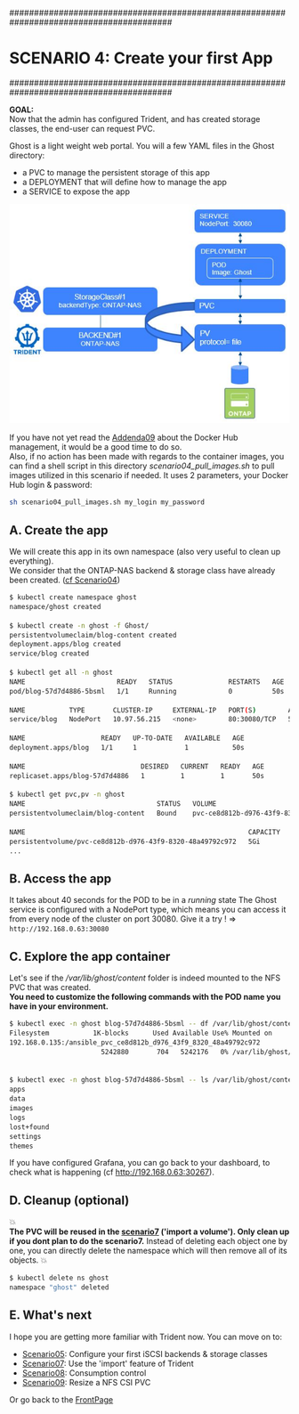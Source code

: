 #########################################################################################
# SCENARIO 4: Create your first App
#########################################################################################

**GOAL:**  
Now that the admin has configured Trident, and has created storage classes, the end-user can request PVC.  

Ghost is a light weight web portal. You will a few YAML files in the Ghost directory:

- a PVC to manage the persistent storage of this app
- a DEPLOYMENT that will define how to manage the app
- a SERVICE to expose the app

<p align="center"><img src="Images/scenario4.jpg"></p>

If you have not yet read the [Addenda09](../../Addendum/Addenda09) about the Docker Hub management, it would be a good time to do so.  
Also, if no action has been made with regards to the container images, you can find a shell script in this directory _scenario04_pull_images.sh_ to pull images utilized in this scenario if needed. It uses 2 parameters, your Docker Hub login & password:

```bash
sh scenario04_pull_images.sh my_login my_password
```

## A. Create the app

We will create this app in its own namespace (also very useful to clean up everything).  
We consider that the ONTAP-NAS backend & storage class have already been created. ([cf Scenario04](../Scenario04))

```bash
$ kubectl create namespace ghost
namespace/ghost created

$ kubectl create -n ghost -f Ghost/
persistentvolumeclaim/blog-content created
deployment.apps/blog created
service/blog created

$ kubectl get all -n ghost
NAME                       READY   STATUS              RESTARTS   AGE
pod/blog-57d7d4886-5bsml   1/1     Running             0          50s

NAME           TYPE       CLUSTER-IP     EXTERNAL-IP   PORT(S)        AGE
service/blog   NodePort   10.97.56.215   <none>        80:30080/TCP   50s

NAME                   READY   UP-TO-DATE   AVAILABLE   AGE
deployment.apps/blog   1/1     1            1           50s

NAME                             DESIRED   CURRENT   READY   AGE
replicaset.apps/blog-57d7d4886   1         1         1       50s

$ kubectl get pvc,pv -n ghost
NAME                                 STATUS   VOLUME                                     CAPACITY   ACCESS MODES   STORAGECLASS        AGE
persistentvolumeclaim/blog-content   Bound    pvc-ce8d812b-d976-43f9-8320-48a49792c972   5Gi        RWX            storage-class-nas   4m3s

NAME                                                        CAPACITY   ACCESS MODES   RECLAIM POLICY   STATUS   CLAIM                       STORAGECLASS        REASON   AGE
persistentvolume/pvc-ce8d812b-d976-43f9-8320-48a49792c972   5Gi        RWX            Delete           Bound    ghost/blog-content          storage-class-nas            4m2s
...
```

## B. Access the app

It takes about 40 seconds for the POD to be in a *running* state
The Ghost service is configured with a NodePort type, which means you can access it from every node of the cluster on port 30080.
Give it a try !
=> `http://192.168.0.63:30080`

## C. Explore the app container

Let's see if the */var/lib/ghost/content* folder is indeed mounted to the NFS PVC that was created.  
**You need to customize the following commands with the POD name you have in your environment.**

```bash
$ kubectl exec -n ghost blog-57d7d4886-5bsml -- df /var/lib/ghost/content
Filesystem           1K-blocks      Used Available Use% Mounted on
192.168.0.135:/ansible_pvc_ce8d812b_d976_43f9_8320_48a49792c972
                       5242880       704   5242176   0% /var/lib/ghost/content


$ kubectl exec -n ghost blog-57d7d4886-5bsml -- ls /var/lib/ghost/content
apps
data
images
logs
lost+found
settings
themes
```

If you have configured Grafana, you can go back to your dashboard, to check what is happening (cf http://192.168.0.63:30267).  

## D. Cleanup (optional)

:boom:  
**The PVC will be reused in the [scenario7](../Scenario07) ('import a volume'). Only clean up if you dont plan to do the scenario7.**
Instead of deleting each object one by one, you can directly delete the namespace which will then remove all of its objects.
:boom:  

```bash
$ kubectl delete ns ghost
namespace "ghost" deleted
```

## E. What's next

I hope you are getting more familiar with Trident now. You can move on to:

- [Scenario05](../Scenario05): Configure your first iSCSI backends & storage classes 
- [Scenario07](../Scenario07): Use the 'import' feature of Trident  
- [Scenario08](../Scenario08): Consumption control  
- [Scenario09](../Scenario09): Resize a NFS CSI PVC  

Or go back to the [FrontPage](https://github.com/YvosOnTheHub/LabNetApp)
